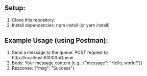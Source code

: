 ## Setup:

1. Clone this repository.
2. Install dependencies: npm install (or yarn install)

## Example Usage (using Postman):

1. Send a message to the queue:
   POST request to http://localhost:8000/toQueue
2. Body: Your message content (e.g., {"message": "Hello, world!"})
3. Response: {"msg": "Success"}


